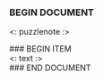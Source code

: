 ### BEGIN DOCUMENT
<: puzzlenote :>

<div class="cards-3col">
### BEGIN ITEM
<div class="card2up">
<: text :>
</div>
### END DOCUMENT
</div>
